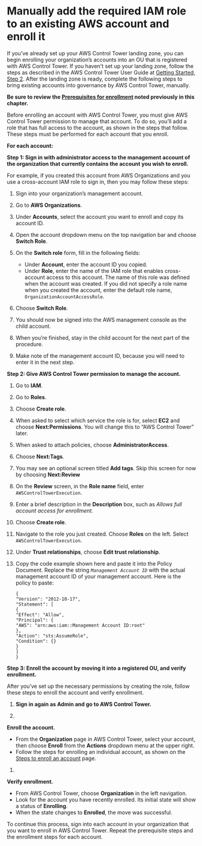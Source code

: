 # Manually add the required IAM role to an existing AWS account and enroll it<a name="enroll-manually"></a>

If you’ve already set up your AWS Control Tower landing zone, you can begin enrolling your organization’s accounts into an OU that is registered with AWS Control Tower\. If you haven't set up your landing zone, follow the steps as described in the AWS Control Tower User Guide at [Getting Started, Step 2](https://docs.aws.amazon.com/controltower/latest/userguide/getting-started-with-control-tower.html#step-two)\. After the landing zone is ready, complete the following steps to bring existing accounts into governance by AWS Control Tower, manually\.

**Be sure to review the [Prerequisites for enrollment](enrollment-prerequisites.md) noted previously in this chapter\.**

Before enrolling an account with AWS Control Tower, you must give AWS Control Tower permission to manage that account\. To do so, you’ll add a role that has full access to the account, as shown in the steps that follow\. These steps must be performed for each account that you enroll\.

**For each account:**

**Step 1: Sign in with administrator access to the management account of the organization that currently contains the account you wish to enroll\.**

For example, if you created this account from AWS Organizations and you use a cross\-account IAM role to sign in, then you may follow these steps:

1. Sign into your organization’s management account\.

1. Go to **AWS Organizations**\.

1. Under **Accounts**, select the account you want to enroll and copy its account ID\.

1. Open the account dropdown menu on the top navigation bar and choose **Switch Role**\.

1. On the **Switch role** form, fill in the following fields:
   + Under **Account**, enter the account ID you copied\.
   + Under **Role**, enter the name of the IAM role that enables cross\-account access to this account\. The name of this role was defined when the account was created\. If you did not specify a role name when you created the account, enter the default role name, `OrganizationAccountAccessRole`\.

1. Choose **Switch Role**\.

1. You should now be signed into the AWS management console as the child account\.

1. When you’re finished, stay in the child account for the next part of the procedure\.

1. Make note of the management account ID, because you will need to enter it in the next step\.

**Step 2: Give AWS Control Tower permission to manage the account\.**

1. Go to **IAM**\.

1. Go to **Roles**\.

1. Choose **Create role**\.

1. When asked to select which service the role is for, select **EC2** and choose **Next:Permissions**\. You will change this to “AWS Control Tower” later\.

1. When asked to attach policies, choose **AdministratorAccess**\.

1. Choose **Next:Tags**\.

1. You may see an optional screen titled **Add tags**\. Skip this screen for now by choosing **Next:Review**

1. On the **Review** screen, in the **Role name** field, enter `AWSControlTowerExecution`\.

1. Enter a brief description in the **Description** box, such as *Allows full account access for enrollment\.*

1. Choose **Create role**\.

1. Navigate to the role you just created\. Choose **Roles** on the left\. Select `AWSControlTowerExecution`\.

1. Under **Trust relationships**, choose **Edit trust relationship**\.

1. Copy the code example shown here and paste it into the Policy Document\. Replace the string *`Management Account ID`* with the actual management account ID of your management account\. Here is the policy to paste:

   ```
   {
   "Version": "2012-10-17",
   "Statement": [
   {
   "Effect": "Allow",
   "Principal": {
   "AWS": "arn:aws:iam::Management Account ID:root"
   },
   "Action": "sts:AssumeRole",
   "Condition": {}
   }
   ]
   }
   ```

**Step 3: Enroll the account by moving it into a registered OU, and verify enrollment\.**

After you’ve set up the necessary permissions by creating the role, follow these steps to enroll the account and verify enrollment\.

1. **Sign in again as Admin and go to AWS Control Tower\.**

1. 

**Enroll the account\.**
   + From the **Organization** page in AWS Control Tower, select your account, then choose **Enroll** from the **Actions** dropdown menu at the upper right\.
   + Follow the steps for enrolling an individual account, as shown on the [Steps to enroll an account](quick-account-provisioning.md#enrollment-steps) page\.

1. 

**Verify enrollment\.**
   + From AWS Control Tower, choose **Organization** in the left navigation\.
   + Look for the account you have recently enrolled\. Its initial state will show a status of **Enrolling**\.
   + When the state changes to **Enrolled**, the move was successful\.

To continue this process, sign into each account in your organization that you want to enroll in AWS Control Tower\. Repeat the prerequisite steps and the enrollment steps for each account\.